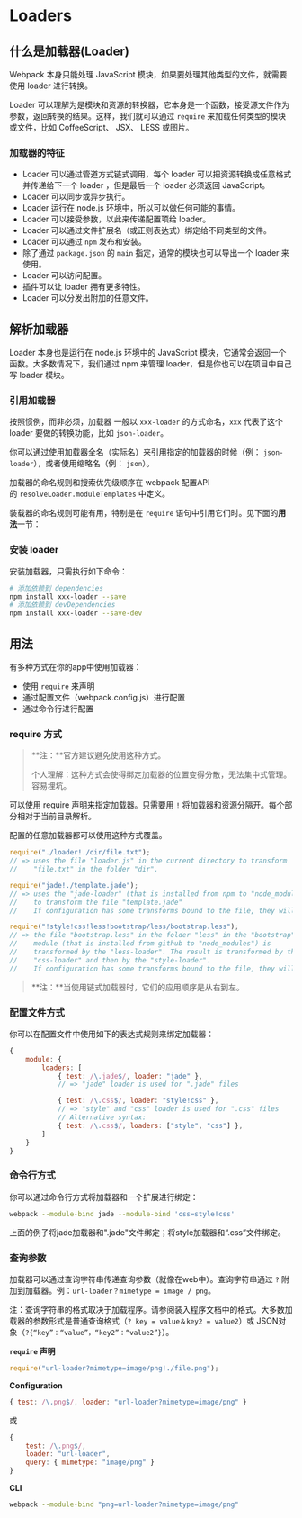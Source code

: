 # Loaders

## 什么是加载器(Loader)

Webpack 本身只能处理 JavaScript 模块，如果要处理其他类型的文件，就需要使用 loader 进行转换。

Loader 可以理解为是模块和资源的转换器，它本身是一个函数，接受源文件作为参数，返回转换的结果。这样，我们就可以通过 `require` 来加载任何类型的模块或文件，比如 CoffeeScript、 JSX、 LESS 或图片。

### 加载器的特征

- Loader 可以通过管道方式链式调用，每个 loader 可以把资源转换成任意格式并传递给下一个 loader ，但是最后一个 loader 必须返回 JavaScript。
- Loader 可以同步或异步执行。
- Loader 运行在 node.js 环境中，所以可以做任何可能的事情。
- Loader 可以接受参数，以此来传递配置项给 loader。
- Loader 可以通过文件扩展名（或正则表达式）绑定给不同类型的文件。
- Loader 可以通过 `npm` 发布和安装。
- 除了通过 `package.json` 的 `main` 指定，通常的模块也可以导出一个 loader 来使用。
- Loader 可以访问配置。
- 插件可以让 loader 拥有更多特性。
- Loader 可以分发出附加的任意文件。

## 解析加载器

Loader 本身也是运行在 node.js 环境中的 JavaScript 模块，它通常会返回一个函数。大多数情况下，我们通过 npm 来管理 loader，但是你也可以在项目中自己写 loader 模块。

### 引用加载器

按照惯例，而非必须，加载器 一般以 `xxx-loader` 的方式命名，`xxx` 代表了这个 loader 要做的转换功能，比如 `json-loader`。

你可以通过使用加载器全名（实际名）来引用指定的加载器的时候（例： `json-loader`），或者使用缩略名（例： `json`）。

加载器的命名规则和搜索优先级顺序在 webpack 配置API的 `resolveLoader.moduleTemplates` 中定义。

装载器的命名规则可能有用，特别是在 `require` 语句中引用它们时。见下面的**用法**一节：

### 安装 loader

安装加载器，只需执行如下命令：

```sh
# 添加依赖到 dependencies
npm install xxx-loader --save
# 添加依赖到 devDependencies
npm install xxx-loader --save-dev
```

## 用法

有多种方式在你的app中使用加载器：

- 使用 `require` 来声明
- 通过配置文件（webpack.config.js）进行配置
- 通过命令行进行配置

### require 方式

> **注：**官方建议避免使用这种方式。
>
> 个人理解：这种方式会使得绑定加载器的位置变得分散，无法集中式管理。容易埋坑。

可以使用 require 声明来指定加载器。只需要用 `!` 将加载器和资源分隔开。每个部分相对于当前目录解析。

配置的任意加载器都可以使用这种方式覆盖。

```javascript
require("./loader!./dir/file.txt");
// => uses the file "loader.js" in the current directory to transform
//    "file.txt" in the folder "dir".

require("jade!./template.jade");
// => uses the "jade-loader" (that is installed from npm to "node_modules")
//    to transform the file "template.jade"
//    If configuration has some transforms bound to the file, they will still be applied.

require("!style!css!less!bootstrap/less/bootstrap.less");
// => the file "bootstrap.less" in the folder "less" in the "bootstrap"
//    module (that is installed from github to "node_modules") is
//    transformed by the "less-loader". The result is transformed by the
//    "css-loader" and then by the "style-loader".
//    If configuration has some transforms bound to the file, they will not be applied.
```

> **注：**当使用链式加载器时，它们的应用顺序是从右到左。
>

### 配置文件方式

你可以在配置文件中使用如下的表达式规则来绑定加载器：

```javascript
{
    module: {
        loaders: [
            { test: /\.jade$/, loader: "jade" },
            // => "jade" loader is used for ".jade" files

            { test: /\.css$/, loader: "style!css" },
            // => "style" and "css" loader is used for ".css" files
            // Alternative syntax:
            { test: /\.css$/, loaders: ["style", "css"] },
        ]
    }
}
```

### 命令行方式

你可以通过命令行方式将加载器和一个扩展进行绑定：

```sh
webpack --module-bind jade --module-bind 'css=style!css'
```

上面的例子将jade加载器和".jade"文件绑定；将style加载器和“.css”文件绑定。

### 查询参数

加载器可以通过查询字符串传递查询参数（就像在web中）。查询字符串通过 `?` 附加到加载器。例：`url-loader？mimetype = image / png`。

注：查询字符串的格式取决于加载程序。请参阅装入程序文档中的格式。大多数加载器的参数形式是普通查询格式（`? key = value＆key2 = value2`）或 JSON对象（`?{“key”：“value”，“key2”：“value2”}`）。

**`require` 声明**

```javascript
require("url-loader?mimetype=image/png!./file.png");
```

**Configuration**

```javascript
{ test: /\.png$/, loader: "url-loader?mimetype=image/png" }
```

或

```javascript
{
    test: /\.png$/,
    loader: "url-loader",
    query: { mimetype: "image/png" }
}
```

**CLI**

```sh
webpack --module-bind "png=url-loader?mimetype=image/png"
```

